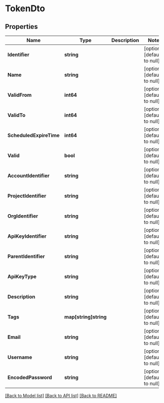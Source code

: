# TokenDto

## Properties
Name | Type | Description | Notes
------------ | ------------- | ------------- | -------------
**Identifier** | **string** |  | [optional] [default to null]
**Name** | **string** |  | [optional] [default to null]
**ValidFrom** | **int64** |  | [optional] [default to null]
**ValidTo** | **int64** |  | [optional] [default to null]
**ScheduledExpireTime** | **int64** |  | [optional] [default to null]
**Valid** | **bool** |  | [optional] [default to null]
**AccountIdentifier** | **string** |  | [optional] [default to null]
**ProjectIdentifier** | **string** |  | [optional] [default to null]
**OrgIdentifier** | **string** |  | [optional] [default to null]
**ApiKeyIdentifier** | **string** |  | [optional] [default to null]
**ParentIdentifier** | **string** |  | [optional] [default to null]
**ApiKeyType** | **string** |  | [optional] [default to null]
**Description** | **string** |  | [optional] [default to null]
**Tags** | **map[string]string** |  | [optional] [default to null]
**Email** | **string** |  | [optional] [default to null]
**Username** | **string** |  | [optional] [default to null]
**EncodedPassword** | **string** |  | [optional] [default to null]

[[Back to Model list]](../README.md#documentation-for-models) [[Back to API list]](../README.md#documentation-for-api-endpoints) [[Back to README]](../README.md)

